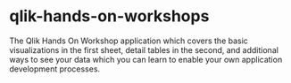 # qlik-hands-on-workshops
The Qlik Hands On Workshop application which covers the basic visualizations in the first sheet, detail tables in the second, and additional ways to see your data which you can learn to enable your own application development processes.
